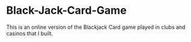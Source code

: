# Black-Jack-Card-Game
This is an online version of the Blackjack Card game played in clubs and casinos that I built.
